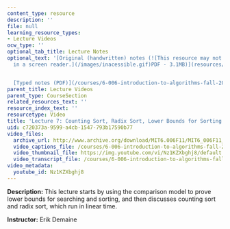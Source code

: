 ```yaml
---
content_type: resource
description: ''
file: null
learning_resource_types:
- Lecture Videos
ocw_type: ''
optional_tab_title: Lecture Notes
optional_text: '[Original (handwritten) notes (![This resource may not render correctly
  in a screen reader.](/images/inacessible.gif)PDF - 3.1MB)](resources/mit6_006f11_lec07_orig)


  [Typed notes (PDF)](/courses/6-006-introduction-to-algorithms-fall-2011/resources/mit6_006f11_lec07)'
parent_title: Lecture Videos
parent_type: CourseSection
related_resources_text: ''
resource_index_text: ''
resourcetype: Video
title: 'Lecture 7: Counting Sort, Radix Sort, Lower Bounds for Sorting'
uid: c720373a-9599-a4cb-1547-793b17590b77
video_files:
  archive_url: http://www.archive.org/download/MIT6.006F11/MIT6_006F11_lec07_300k.mp4
  video_captions_file: /courses/6-006-introduction-to-algorithms-fall-2011/3507543a0b115ab08261e225d1635d20_Nz1KZXbghj8.vtt
  video_thumbnail_file: https://img.youtube.com/vi/Nz1KZXbghj8/default.jpg
  video_transcript_file: /courses/6-006-introduction-to-algorithms-fall-2011/7392afcfcced991eeb067c822e9ace04_Nz1KZXbghj8.pdf
video_metadata:
  youtube_id: Nz1KZXbghj8
---
```


**Description:** This lecture starts by using the comparison model to prove lower bounds for searching and sorting, and then discusses counting sort and radix sort, which run in linear time.

**Instructor:** Erik Demaine